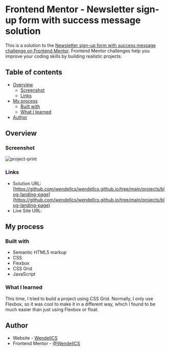 # Frontend Mentor - Newsletter sign-up form with success message solution

This is a solution to the [Newsletter sign-up form with success message challenge on Frontend Mentor](https://www.frontendmentor.io/challenges/newsletter-signup-form-with-success-message-3FC1AZbNrv). Frontend Mentor challenges help you improve your coding skills by building realistic projects. 

## Table of contents

- [Overview](#overview)
  - [Screenshot](#screenshot)
  - [Links](#links)
- [My process](#my-process)
  - [Built with](#built-with)
  - [What I learned](#what-i-learned)
- [Author](#author)

## Overview

### Screenshot

![project-print]()


### Links

- Solution URL: [https://github.com/wendellcs/wendellcs.github.io/tree/main/projects/blog-landing-page](https://github.com/wendellcs/wendellcs.github.io/tree/main/projects/blog-landing-page)
- Live Site URL: []()

## My process

### Built with

- Semantic HTML5 markup
- CSS 
- Flexbox
- CSS Grid
- JavaScript


### What I learned

This time, I tried to build a project using CSS Grid. Normally, I only use Flexbox, so it was cool to make it in a different way, which I found to be  much easier than just using Flexbox or float.


## Author

- Website - [WendellCS](https://wendellcs.github.io)
- Frontend Mentor - [@WendellCS](https://www.frontendmentor.io/profile/WendellCS)
